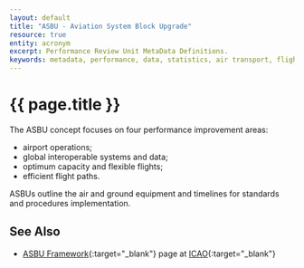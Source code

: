 ```yaml
---
layout: default
title: "ASBU - Aviation System Block Upgrade"
resource: true
entity: acronym
excerpt: Performance Review Unit MetaData Definitions.
keywords: metadata, performance, data, statistics, air transport, flights, europe, delay, safety
---
```

# {{ page.title }}

The ASBU concept focuses on four performance improvement areas:

* airport operations;
* global interoperable systems and data;
* optimum capacity and flexible flights;
* efficient flight paths.

ASBUs outline the air and ground equipment and timelines for standards and procedures implementation.

## See Also

* [ASBU Framework][asbu]{:target="_blank"} page at [ICAO][icao]{:target="_blank"}

[asbu]: <http://www.icao.int/sustainability/Pages/ASBU-Framework.aspx> "Aviation System Block Upgrade"
[icao]: <http://www.icao.int> "ICAO"